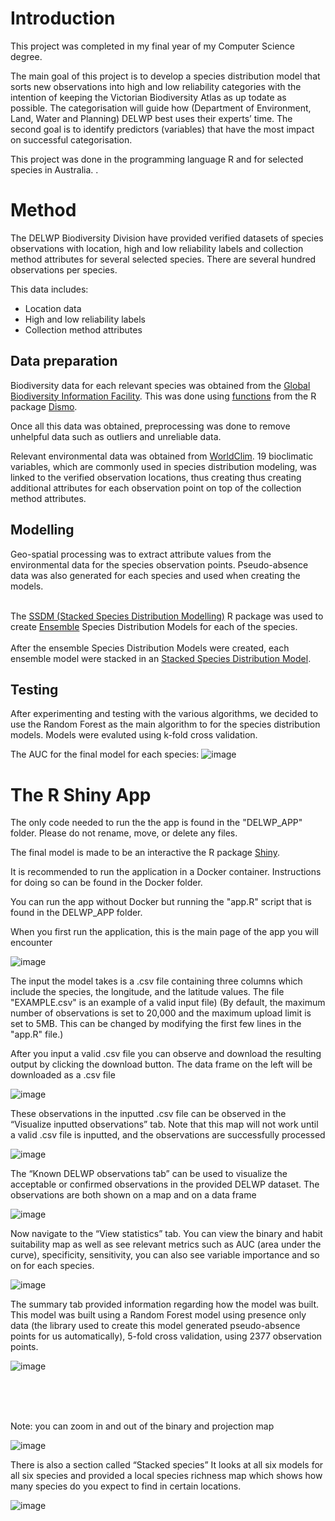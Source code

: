 <h1> Introduction </h1>

This project was completed in my final year of my Computer Science degree.

The main goal of this project is to develop a species distribution model that sorts new observations into high and low reliability categories with the intention of keeping the Victorian Biodiversity Atlas as up todate as possible. The categorisation will guide how (Department of Environment, Land, Water and Planning) DELWP best uses their experts’ time. The second goal is to identify predictors (variables) that have the most impact on successful categorisation.

This project was done in the programming language R and for selected species in Australia.
.

<h1> Method </h1>
The DELWP Biodiversity Division have provided verified datasets of species observations with location, high and low reliability labels and collection method attributes for several selected species. There are several hundred observations per species.<br>

This data includes: <ul>
	<li>Location data</li>
	<li>High and low reliability labels</li>
	<li>Collection method attributes</li>
</ul>

<h2> Data preparation </h2>
Biodiversity data for each relevant species was obtained from the <a href="https://www.gbif.org">Global Biodiversity Information Facility</a>. 
This was done using <a href="https://cran.r-project.org/web/packages/dismo/dismo.pdf">functions</a> from the R package <a href="https://www.rdocumentation.org/packages/dismo/versions/0.7-6/topics/gbif">Dismo</a>.

Once all this data was obtained, preprocessing was done to remove unhelpful data such as outliers and unreliable data.

Relevant environmental data was obtained from <a href="https://www.worldclim.org/data/bioclim.html">WorldClim</a>. 19 bioclimatic variables, which are commonly used in species distribution modeling, was linked to the verified observation locations, thus creating thus creating additional attributes for each observation point on top of the collection method attributes.

<h2> Modelling </h2>
Geo-spatial processing was to extract attribute values from the environmental data for the species observation points.
Pseudo-absence data was also generated for each species and used when creating the models. <br> <br>

The  <a href="https://cran.r-project.org/web/packages/SSDM/vignettes/SSDM.html">SSDM (Stacked Species Distribution Modelling)</a> R package was used to create <a href="https://rdrr.io/cran/SSDM/man/ensemble_modelling.html">Ensemble</a> Species Distribution Models for each of the species.  <br> <br>
After the ensemble Species Distribution Models were created, each ensemble model were stacked in an <a href="https://rdrr.io/cran/SSDM/man/stacking.html">Stacked Species Distribution Model</a>.


<h2> Testing </h2>
After experimenting and testing with the various algorithms, we decided to use the Random Forest as the main algorithm to for the species distribution models.  Models were evaluted using k-fold cross validation.

The AUC for the final model for each species:
![image](https://user-images.githubusercontent.com/84790185/142960591-eb4af18d-6ab3-4b31-8593-4f70e2a6cc99.png)



<h1> The R Shiny App </h1>
The only code needed to run the the app is found in the "DELWP_APP" folder.
Please do not rename, move, or delete any files.

The final model is made to be an interactive the R package <a href="https://shiny.rstudio.com/">Shiny</a>.

It is recommended to run the application in a Docker container. Instructions for doing so can be found in the Docker folder.

You can run the app without Docker but running the "app.R" script that is found in the DELWP_APP folder.

When you first run the application, this is the main page of the app you will encounter

![image](https://user-images.githubusercontent.com/84790185/142968893-a9acd777-cf14-48fa-843d-099c37a9890c.png)

The input the model takes is a .csv file containing three columns which include the species, the longitude, and the latitude values. 
The file "EXAMPLE.csv" is an example of a valid input file)
(By default, the maximum number of observations is set to 20,000 and the maximum upload limit is set to 5MB. This can be changed by modifying the first few lines in the "app.R" file.)


After you input a valid .csv file you can observe and download the resulting output by clicking the download button. The data frame on the left will be downloaded as a .csv file

![image](https://user-images.githubusercontent.com/84790185/142969117-2933a044-4b51-4b4d-b1f1-348c420c5dc6.png)

These observations in the inputted .csv file can be observed in the “Visualize inputted observations” tab. Note that this map will not work until a valid .csv file is inputted, and the observations are successfully processed

![image](https://user-images.githubusercontent.com/84790185/142969160-da846c14-bbe0-467f-b350-c51e62b35196.png)


The “Known DELWP observations tab” can be used to visualize the acceptable or confirmed observations in the provided DELWP dataset. The observations are both shown on a map and on a data frame

![image](https://user-images.githubusercontent.com/84790185/142969173-c88a88b1-ef7d-4e92-a0d0-28cf6805f2e4.png)

Now navigate to the “View statistics” tab. You can view the binary and habit suitability map as well as see relevant metrics such as AUC (area under the curve), specificity, sensitivity, you can also see variable importance and so on for each species.

![image](https://user-images.githubusercontent.com/84790185/142969190-f44d8e71-3ffa-47eb-a0d1-1028937dfcf9.png)

The summary tab provided information regarding how the model was built. This model was built using a Random Forest model using presence only data (the library used to create this model generated pseudo-absence points for us automatically), 5-fold cross validation, using 2377 observation points.

![image](https://user-images.githubusercontent.com/84790185/142969195-4fcb19dd-74d0-49bc-8e85-42d60ac866e3.png)

<br> <br> <br>

Note: you can zoom in and out of the binary and projection map

![image](https://user-images.githubusercontent.com/84790185/142969209-7b4104cd-45b2-47c4-9f8d-c6edd6612a5b.png)


There is also a section called “Stacked species”
It looks at all six models for all six species and provided a local species richness map which shows how many species do you expect to find in certain locations.

![image](https://user-images.githubusercontent.com/84790185/142969222-8ee935ba-0de6-42fc-bd6d-12d44acabf79.png)



	
	
	





